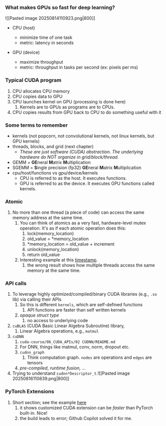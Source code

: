 ### What makes GPUs so fast for deep learning?
![[Pasted image 20250814110923.png|800]]

- CPU (host)
    - minimize time of one task
    - metric: latency in seconds

- GPU (device)
    - maximize throughput
    - metric: throughput in tasks per second (ex: pixels per ms)

### Typical CUDA program
1. CPU allocates CPU memory
2. CPU copies data to GPU
3. CPU launches kernel on GPU (processing is done here)
	1. Kernels are to GPUs as programs are to CPUs.
4. CPU copies results from GPU back to CPU to do something useful with it

### Some terms to remember
- kernels (not popcorn, not convolutional kernels, not linux kernels, but GPU kernels)
- threads, blocks, and grid (next chapter)
	- *These are just software (CUDA) abstraction. The underlying hardware do NOT organize in grid/block/thread.*
- GEMM = **GE**neral **M**atrix **M**ultiplication
- SGEMM = **S**ingle precision (fp32) **GE**neral **M**atrix **M**ultiplication
- cpu/host/functions vs gpu/device/kernels
	- CPU is referred to as the host. It executes functions. 
	- GPU is referred to as the device. It executes GPU functions called kernels.

### Atomic
1. No more than one thread (a piece of code) can access the same memory address at the same time. 
	1. You can think of atomics as a very fast, hardware-level mutex operation. It's as if each atomic operation does this:
		1. lock(memory_location)
		2. old_value = \*memory_location
		3. \*memory_location = old_value + increment
		4. unlock(memory_location)
		5. return old_value
	2. Interesting example at this [timestamp](https://youtu.be/86FAWCzIe_4?t=13002).
		1. the wrong result shows how multiple threads access the same memory at the same time.

### API calls
1. To leverage highly optimized/compiled/binary CUDA libraries (e.g., `.so` lib) via calling their APIs
	1. So this is different `kernels`, which are self-defined functions
		1. API functions are faster than self written kernels
	2. *opaque struct type*
		1. no access to underlying code
2. `cuBLAS` (CUDA Basic Linear Algebra Subroutine) library,
	1. Linear Algebra operations, e.g., `matmul`
3. `cuDNN` 
	1. `cuda-course/06_CUDA_APIs/02 CUDNN/README.md`
	2. For DNN, things like matmul, conv, norm, dropout etc.
	3. `cudnn_graph`
		1. Think computation graph. `nodes` are operations and `edges` are tensors
	4. *pre-compiled*, *runtime fusion,* ...
4. Trying to understand `cudnn*Descriptor_t`.![[Pasted image 20250816110839.png|800]]

### PyTorch Extensions
1. Short section; see the example [here](https://github.com/kbjiang/cuda-course/tree/master/09_PyTorch_Extensions)
	1. it shows customized CUDA extension can be *faster* than PyTorch built-in. Nice!
	2. the build leads to error; Github Copilot solved it for me.

